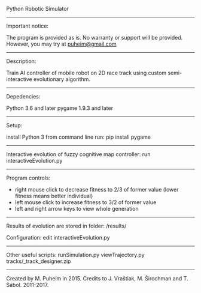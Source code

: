 Python Robotic Simulator
________________________

Important notice:

The program is provided as is. No warranty or support will be provided. However, you may try at puheim@gmail.com
________________________

Description:

Train AI controller of mobile robot on 2D race track using custom semi-interactive evolutionary algorithm.
________________________

Depedencies:

Python 3.6 and later
pygame 1.9.3 and later
________________________

Setup:

install Python 3
from command line run:
  pip install pygame
________________________

Interactive evolution of fuzzy cognitive map controller:
run interactiveEvolution.py
________________________

Program controls:
- right mouse click to decrease fitness to 2/3 of former value (lower fitness means better individual)
- left mouse click to increase fitness to 3/2 of former value 
- left and right arrow keys to view whole generation
________________________

Results of evolution are stored in folder:
/results/

Configuration:
edit interactiveEvolution.py
________________________

Other useful scripts:
runSimulation.py
viewTrajectory.py
tracks/_track_designer.zip
________________________________

Created by M. Puheim in 2015.
Credits to J. Vraštiak, M. Širochman and T. Sabol. 2011-2017.
